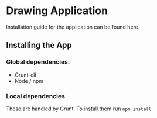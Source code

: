 # Drawing Application

Installation guide for the application can be found here.

## Installing the App

### Global dependencies:

* Grunt-cli
* Node / npm

### Local dependencies

These are handled by Grunt. To install them run `npm install`